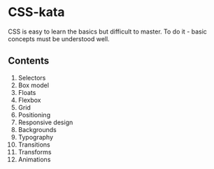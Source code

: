 # CSS-kata

CSS is easy to learn the basics but difficult to master. To do it - basic concepts must be understood well.

## Contents

1. Selectors
2. Box model
3. Floats
4. Flexbox
5. Grid
6. Positioning
7. Responsive design
8. Backgrounds
9. Typography
10. Transitions
11. Transforms
12. Animations